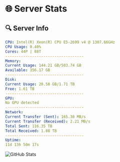 # 🌐 Server Stats
## 🔍 Server Info
```yaml
CPU: Intel(R) Xeon(R) CPU E5-2699 v4 @ 1307.66GHz
CPU Usage: 0.40%
Cores: 44P | 88T
-----------------------------------
Memory:
Current Usage: 144.21 GB/503.74 GB
Available: 356.17 GB
-----------------------------------
Disk:
Current Usage: 20.58 GB/1.71 TB
Free: 1.61 TB
-----------------------------------
GPU:
No GPU detected
-----------------------------------
Network:
Current Transfer (Sent): 165.30 MB/s
Current Transfer (Received): 2.21 MB/s
Total Sent: 116.35 TB
Total Received: 1.88 TB
-----------------------------------
Uptime:
11d 13h 50m 17s
```
![GitHub Stats](https://img.shields.io/badge/Updated-2025-02-19_12:33:35-blue)